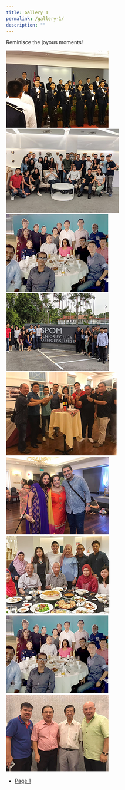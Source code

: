 ```yaml
---
title: Gallery 1
permalink: /gallery-1/
description: ""
---
```

<style type="text/css">.bp-section-pagetitle {
        background: url(/files/Assets/images/photo-gallery-bg.jpg) no-repeat center center !important;
        background-size: auto;
        background-size: 100% !important;
        height: 338px !important;
    }</style>
<div class="row justify-content-center abt-highlights-main">
                    <div class="col-12 col-md-12 align-center text-center">
                        <p class="mbr-section-subtitle align-center mbr-fonts-style pb-2 display-5">
                            Reminisce the joyous moments!
                        </p>
                     </div>
                    <div class="photo-gallery-container popup-gallery">
                        <div class="row">                           
                            <div class="col-lg-4 col-md-6 col-sm-6 col-xs-12">
                                <div class="photo-gallery-box">
                                    <a target="_blank" href="/files/Assets/media/gallery/photo-gallery-preview-6.png">
                                        <img src="/files/Assets/media/gallery/photo-gallery-6.png">
                                    </a>                                   
                                </div>
                            </div>
                            <div class="col-lg-4 col-md-6 col-sm-6 col-xs-12">
                                <div class="photo-gallery-box">
                                    <a target="_blank" href="/files/Assets/media/gallery/photo-gallery-preview-3.png">
                                        <img src="/files/Assets/media/gallery/photo-gallery-3.png">
                                    </a>                                   
                                </div>
                            </div>
                            <div class="col-lg-4 col-md-6 col-sm-6 col-xs-12">
                                <div data-target="#mymodal" data-toggle="modal" class="photo-gallery-box">
                                    <a target="_blank" href="/files/Assets/media/gallery/photo-gallery-preview-9.png">
                                        <img src="/files/Assets/media/gallery/photo-gallery-9.png">
                                    </a>
                                </div>
                            </div>
                            <div class="col-lg-4 col-md-6 col-sm-6 col-xs-12">
                                <div class="photo-gallery-box">
                                    <a target="_blank" href="/files/Assets/media/gallery/photo-gallery-preview-2.png">
                                        <img src="/files/Assets/media/gallery/photo-gallery-2.png">
                                    </a>
                                </div>
                            </div>
                            <div class="col-lg-4 col-md-6 col-sm-6 col-xs-12">
                                <div class="photo-gallery-box">
                                    <a target="_blank" href="/files/Assets/media/gallery/photo-gallery-preview-4.png">
                                        <img src="/files/Assets/media/gallery/photo-gallery-4.png">
                                    </a>
                                </div>
                            </div>
                            <div class="col-lg-4 col-md-6 col-sm-6 col-xs-12">
                                <div class="photo-gallery-box">
                                    <a href="/files/Assets/media/gallery/photo-gallery-preview-1.png">
                                        <img src="/files/Assets/media/gallery/photo-gallery-1.png">
                                    </a>
                                </div>
                            </div>
                            <div class="col-lg-4 col-md-6 col-sm-6 col-xs-12">
                                <div class="photo-gallery-box">
                                    <a target="_blank" href="/files/Assets/media/gallery/photo-gallery-preview-7.png">
                                        <img src="/files/Assets/media/gallery/photo-gallery-7.png">
                                    </a>
                                </div>
                            </div>
                            <div class="col-lg-4 col-md-6 col-sm-6 col-xs-12">
                                <div class="photo-gallery-box">
                                    <a target="_blank" href="/files/Assets/media/gallery/photo-gallery-preview-9.png">
                                        <img src="/files/Assets/media/gallery/photo-gallery-9.png">
                                    </a>
                                </div>
                            </div>
                            <div class="col-lg-4 col-md-6 col-sm-6 col-xs-12">
                                <div class="photo-gallery-box">
                                    <a target="_blank" href="/files/Assets/media/gallery/photo-gallery-preview-8.png">
                                        <img src="/files/Assets/media/gallery/photo-gallery-8.png">
                                    </a>
                                </div>
                            </div>
                        </div>
                        <nav aria-label="...">
                            <ul class="pagination">
                              <li class="page-item">
                                <a href="gallery" class="page-link nav-link"> Page 1 </a>
                              </li>       
                            </ul>
                          </nav>
                    </div>
</div>